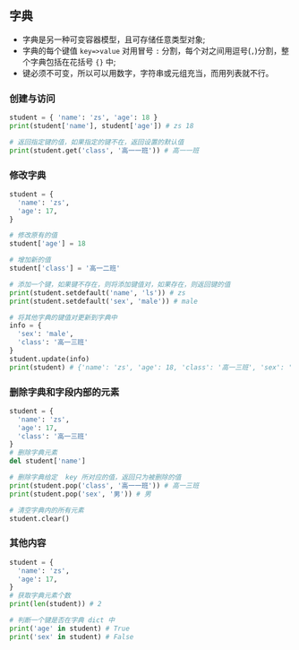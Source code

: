 ## 字典
* 字典是另一种可变容器模型，且可存储任意类型对象;
* 字典的每个键值 `key=>value` 对用冒号 `:` 分割，每个对之间用逗号(`,`)分割，整个字典包括在花括号 `{}` 中;
* 键必须不可变，所以可以用数字，字符串或元组充当，而用列表就不行。


### 创建与访问
```py
student = { 'name': 'zs', 'age': 18 }
print(student['name'], student['age']) # zs 18

# 返回指定键的值，如果指定的键不在，返回设置的默认值
print(student.get('class', '高一一班')) # 高一一班
```

### 修改字典
```py
student = { 
  'name': 'zs',
  'age': 17,
}

# 修改原有的值
student['age'] = 18

# 增加新的值
student['class'] = '高一二班'

# 添加一个键，如果键不存在，则将添加键值对，如果存在，则返回键的值
print(student.setdefault('name', 'ls')) # zs
print(student.setdefault('sex', 'male')) # male

# 将其他字典的键值对更新到字典中
info = { 
  'sex': 'male',
  'class': '高一三班'
}
student.update(info)
print(student) # {'name': 'zs', 'age': 18, 'class': '高一三班', 'sex': 'male'}
```

### 删除字典和字段内部的元素
```py
student = { 
  'name': 'zs',
  'age': 17,
  'class': '高一三班'
}
# 删除字典元素
del student['name']

# 删除字典给定  key 所对应的值，返回只为被删除的值
print(student.pop('class', '高一一班')) # 高一三班
print(student.pop('sex', '男')) # 男

# 清空字典内的所有元素
student.clear() 
```

### 其他内容
```py
student = { 
  'name': 'zs',
  'age': 17,
}
# 获取字典元素个数
print(len(student)) # 2

# 判断一个键是否在字典 dict 中
print('age' in student) # True
print('sex' in student) # False
```